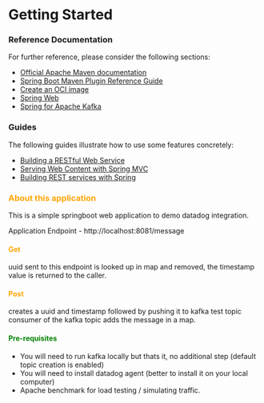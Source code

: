 # Getting Started

### Reference Documentation
For further reference, please consider the following sections:

* [Official Apache Maven documentation](https://maven.apache.org/guides/index.html)
* [Spring Boot Maven Plugin Reference Guide](https://docs.spring.io/spring-boot/docs/2.4.0/maven-plugin/reference/html/)
* [Create an OCI image](https://docs.spring.io/spring-boot/docs/2.4.0/maven-plugin/reference/html/#build-image)
* [Spring Web](https://docs.spring.io/spring-boot/docs/2.4.0/reference/htmlsingle/#boot-features-developing-web-applications)
* [Spring for Apache Kafka](https://docs.spring.io/spring-boot/docs/2.4.0/reference/htmlsingle/#boot-features-kafka)

### Guides
The following guides illustrate how to use some features concretely:

* [Building a RESTful Web Service](https://spring.io/guides/gs/rest-service/)
* [Serving Web Content with Spring MVC](https://spring.io/guides/gs/serving-web-content/)
* [Building REST services with Spring](https://spring.io/guides/tutorials/bookmarks/)

### <span style="color:orange"> About this application <span>
This is a simple springboot web application to demo datadog integration.

Application  Endpoint - http://localhost:8081/message

#### <span style="color:orange">Get</span>
  uuid sent to this endpoint is looked up in map and removed, the timestamp value is returned to the caller.

#### <span style="color:orange">Post</span>
  creates a uuid and timestamp followed by pushing it to kafka test topic
  consumer of the kafka topic adds the message in a map.

#### <span style="color:green">Pre-requisites<span>
- You will need to run kafka locally but thats it, no additional step (default topic creation is enabled)
- You will need to install datadog agent (better to install it on your local computer)
- Apache benchmark for load testing / simulating traffic.